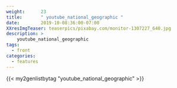 ```yaml
---
weight:      23
title:       " youtube_national_geographic "
date:        2019-10-08:36:00-07:00
XXresImgTeaser: teaserpics/pixabay.com/monitor-1307227_640.jpg
description: >
    youtube_national_geographic
tags:
  - front
categories:
  - features
---
```


{{< my2genlistbytag "youtube_national_geographic" >}}
